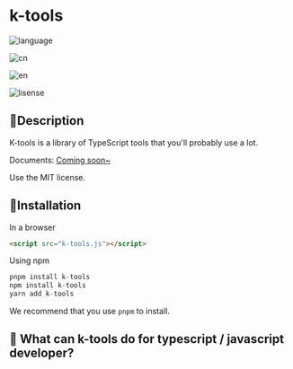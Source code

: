 # k-tools

![language](https://img.shields.io/badge/language-typescript-%232980b9)

![cn](https://img.shields.io/badge/cn-%E7%AE%80%E4%BD%93%E4%B8%AD%E6%96%87-%23e74c3c)

![en](https://img.shields.io/badge/en-english-%238e44ad)

![lisense](https://img.shields.io/badge/license-MIT-green)

## 📌Description

K-tools is a library of TypeScript tools that you'll probably use a lot.

Documents: <a href="#">Coming soon~</a>

Use the MIT license.

## 🎠Installation

In a browser

```html
<script src="k-tools.js"></script>
```

Using npm

```javascript
pnpm install k-tools
npm install k-tools
yarn add k-tools
```

We recommend that you use `pnpm` to install.

## 📜 What can k-tools do for typescript / javascript developer?

